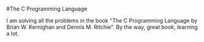 #The C Programming Language

I am solving all the problems in the book "The C Programming Language by Brian W. Kernighan and Dennis M. Ritchie". By the way, great book, learning a lot.
